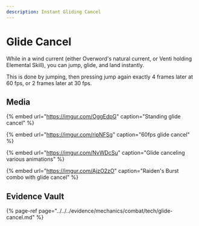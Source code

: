 ```yaml
---
description: Instant Gliding Cancel
---
```


# Glide Cancel

While in a wind current (either Overword's natural current, or Venti holding Elemental Skill), you can jump, glide, and land instantly.

This is done by jumping, then pressing jump again exactly 4 frames later at 60 fps, or 2 frames later at 30 fps.

## Media

{% embed url="https://imgur.com/OggEdpG" caption="Standing glide cancel" %}

{% embed url="https://imgur.com/ripNFSg" caption="60fps glide cancel" %}

{% embed url="https://imgur.com/NvWDcSu" caption="Glide canceling various animations" %}

{% embed url="https://imgur.com/AjzO2zO" caption="Raiden's Burst combo with glide cancel" %}

## Evidence Vault

{% page-ref page="../../../evidence/mechanics/combat/tech/glide-cancel.md" %}

